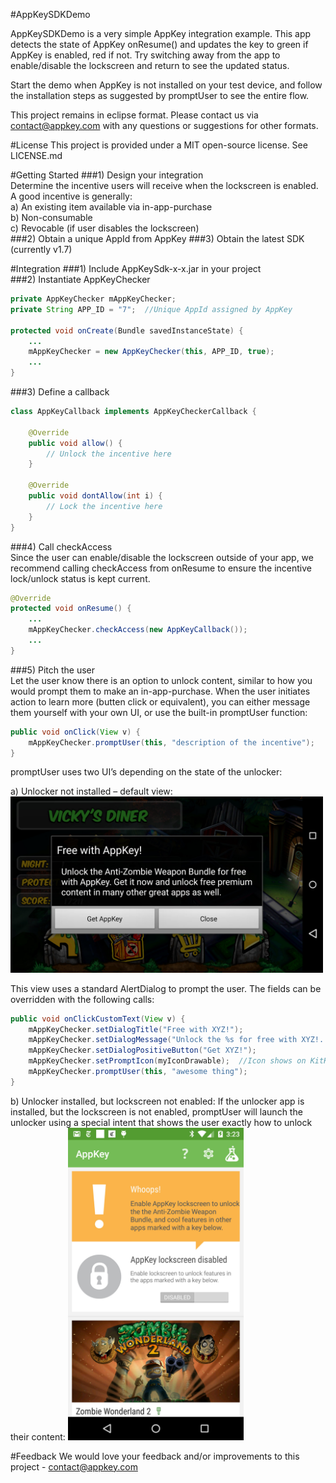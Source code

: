 #AppKeySDKDemo

AppKeySDKDemo is a very simple AppKey integration example. This app detects the state of AppKey onResume() and updates the key to green if AppKey is enabled, red if not. Try switching away from the app to enable/disable the lockscreen and return to see the updated status.

Start the demo when AppKey is not installed on your test device, and follow the installation steps as suggested by promptUser to see the entire flow.

This project remains in eclipse format. Please contact us via contact@appkey.com with any questions or suggestions for other formats.

#License
This project is provided under a MIT open-source license. See LICENSE.md

#Getting Started
###1) Design your integration<br />
Determine the incentive users will receive when the lockscreen is enabled. A good incentive is generally: <br>
 a)	An existing item available via in-app-purchase<br>
 b)	Non-consumable<br>
 c)	Revocable (if user disables the lockscreen)<br>
###2)	Obtain a unique AppId from AppKey
###3)	Obtain the latest SDK (currently v1.7)

#Integration
###1) Include AppKeySdk-x-x.jar in your project<br />
###2) Instantiate AppKeyChecker<br />

```java
private AppKeyChecker mAppKeyChecker;
private String APP_ID = "7";  //Unique AppId assigned by AppKey

protected void onCreate(Bundle savedInstanceState) {
    ...
    mAppKeyChecker = new AppKeyChecker(this, APP_ID, true);
    ...
}
```
###3) Define a callback<br />

```java
class AppKeyCallback implements AppKeyCheckerCallback {

    @Override
    public void allow() {
        // Unlock the incentive here
    }

    @Override
    public void dontAllow(int i) {
        // Lock the incentive here
    }
}
```

###4) Call checkAccess<br />
Since the user can enable/disable the lockscreen outside of your app, we recommend calling
checkAccess from onResume to ensure the incentive lock/unlock status is kept current.<br />

```java
@Override
protected void onResume() {
    ...
    mAppKeyChecker.checkAccess(new AppKeyCallback());
    ...
}
```
###5) Pitch the user<br />
Let the user know there is an option to unlock content, similar to how you would prompt them
to make an in-app-purchase. When the user initiates action to learn more (butten click
or equivalent), you can either message them yourself with your own UI, or use the built-in
promptUser function:

```java
public void onClick(View v) {
    mAppKeyChecker.promptUser(this, "description of the incentive");
}
```
promptUser uses two UI’s depending on the state of the unlocker:

a) Unlocker not installed – default view:
<img src="notinstalled.jpg" width="500" />

This view uses a standard AlertDialog to prompt the user. The fields can be overridden with the following calls:

```java
public void onClickCustomText(View v) {
    mAppKeyChecker.setDialogTitle("Free with XYZ!");
    mAppKeyChecker.setDialogMessage("Unlock the %s for free with XYZ!...");
    mAppKeyChecker.setDialogPositiveButton("Get XYZ!");
    mAppKeyChecker.setPromptIcon(myIconDrawable);  //Icon shows on KitKat and below
    mAppKeyChecker.promptUser(this, "awesome thing");
}
```

b)	Unlocker installed, but lockscreen not enabled:
If the unlocker app is installed, but the lockscreen is not enabled, promptUser will launch
the unlocker using a special intent that shows the user exactly how to unlock their content:
<img src="notrunning.jpg" height="500" />

#Feedback
We would love your feedback and/or improvements to this project - contact@appkey.com
